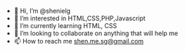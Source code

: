 - 👋 Hi, I’m @shenielg
- 👀 I’m interested in HTML,CSS,PHP,Javascript
- 🌱 I’m currently learning HTML, CSS
- 💞️ I’m looking to collaborate on anything that will help me
- 📫 How to reach me shen.me.sg@gmail.com

<!---
shenielg/shenielg is a ✨ special ✨ repository because its `README.md` (this file) appears on your GitHub profile.
You can click the Preview link to take a look at your changes.
--->
